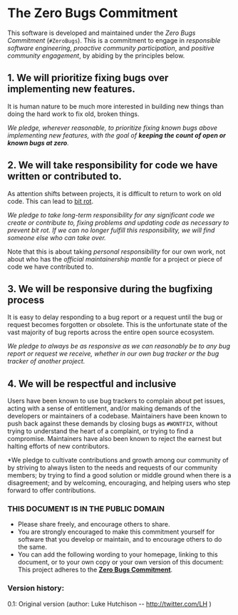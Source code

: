 
# The Zero Bugs Commitment

This software is developed and maintained under the *Zero Bugs Commitment*
(`#ZeroBugs`). This is a commitment to engage in *responsible software
engineering*, *proactive community participation*, and *positive community
engagement*, by abiding by the principles below.

## 1. We will prioritize fixing bugs over implementing new features.

It is human nature to be much more interested in building new things than doing
the hard work to fix old, broken things.

*We pledge, wherever reasonable, to prioritize fixing known bugs above
implementing new features, with the goal of **keeping the count of open or known
bugs at zero**.*

## 2. We will take responsibility for code we have written or contributed to.

As attention shifts between projects, it is difficult to return to work on old
code. This can lead to [bit rot](https://en.wikipedia.org/wiki/Software_rot).

*We pledge to take long-term responsibility for any significant code we create
or contribute to, fixing problems and updating code as necessary to prevent bit
rot. If we can no longer fulfill this responsibility, we will find someone else
who can take over.* 

Note that this is about taking *personal responsibility* for our own work, not
about who has the *official maintainership mantle* for a project or piece of
code we have contributed to.

## 3. We will be responsive during the bugfixing process

It is easy to delay responding to a bug report or a request until the bug or
request becomes forgotten or obsolete. This is the unfortunate state of the vast
majority of bug reports across the entire open source ecosystem. 

*We pledge to always be as responsive as we can reasonably be to any bug report
or request we receive, whether in our own bug tracker or the bug tracker of
another project.* 

## 4. We will be respectful and inclusive

Users have been known to use bug trackers to complain about pet issues, acting
with a sense of entitlement, and/or making demands of the developers or
maintainers of a codebase. Maintainers have been known to push back against
these demands by closing bugs as `#WONTFIX`, without trying to understand the
heart of a complaint, or trying to find a compromise. Maintainers have also been
known to reject the earnest but halting efforts of new contributors.

*We pledge to cultivate contributions and growth among our community of by
striving to always listen to the needs and requests of our community members;
by trying to find a good solution or middle ground when there is a disagreement;
and by welcoming, encouraging, and helping users who step forward to offer
contributions.


### THIS DOCUMENT IS IN THE PUBLIC DOMAIN

* Please share freely, and encourage others to share.
* You are strongly encouraged to make this commitment yourself for software
that you develop or maintain, and to encourage others to do the same.
* You can add the following wording to your homepage, linking to this document,
or to your own copy or your own version of this document:
    This project adheres to the **[Zero Bugs Commitment](https://github.com/classgraph/classgraph/blob/master/Zero-Bugs-Commitment.md)**.


### Version history:

0.1: Original version (author: Luke Hutchison -- http://twitter.com/LH )

